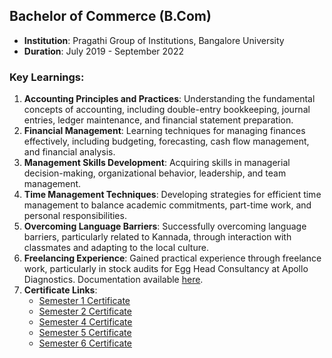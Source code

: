 ## Bachelor of Commerce (B.Com)

- **Institution**: Pragathi Group of Institutions, Bangalore University
- **Duration**: July 2019 - September 2022

### Key Learnings:
1. **Accounting Principles and Practices**: Understanding the fundamental concepts of accounting, including double-entry bookkeeping, journal entries, ledger maintenance, and financial statement preparation.
2. **Financial Management**: Learning techniques for managing finances effectively, including budgeting, forecasting, cash flow management, and financial analysis.
3. **Management Skills Development**: Acquiring skills in managerial decision-making, organizational behavior, leadership, and team management.
4. **Time Management Techniques**: Developing strategies for efficient time management to balance academic commitments, part-time work, and personal responsibilities.
5. **Overcoming Language Barriers**: Successfully overcoming language barriers, particularly related to Kannada, through interaction with classmates and adapting to the local culture.
6. **Freelancing Experience**: Gained practical experience through freelance work, particularly in stock audits for Egg Head Consultancy at Apollo Diagnostics. Documentation available [here](https://github.com/ukishore33/Certifications/blob/main/Work/Egg%20Head%20Consultancy/egg%20head%20consultancy.md).
7. **Certificate Links**:
   - [Semester 1 Certificate](https://github.com/ukishore33/Certifications/blob/main/Academic/B.Com/1%20sem.jpeg)
   - [Semester 2 Certificate](https://github.com/ukishore33/Certifications/blob/main/Academic/B.Com/2%20sem.jpeg)
   - [Semester 4 Certificate](https://github.com/ukishore33/Certifications/blob/main/Academic/B.Com/4%20sem.jpeg)
   - [Semester 5 Certificate](https://github.com/ukishore33/Certifications/blob/main/Academic/B.Com/5%20sem.jpeg)
   - [Semester 6 Certificate](https://github.com/ukishore33/Certifications/blob/main/Academic/B.Com/6%20sem.jpeg)

